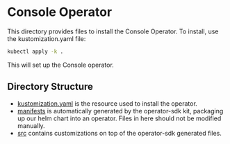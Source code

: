 # Console Operator

This directory provides files to install the Console Operator. To install, use the kustomization.yaml file:

``` sh
kubectl apply -k .
```

This will set up the Console operator.

## Directory Structure

- [kustomization.yaml](kustomization.yaml) is the resource used to install the operator.
- [manifests](manifests) is automatically generated by the operator-sdk kit, packaging up our helm chart into an
  operator. Files in here should not be modified manually.
- [src](src) contains customizations on top of the operator-sdk generated files.
